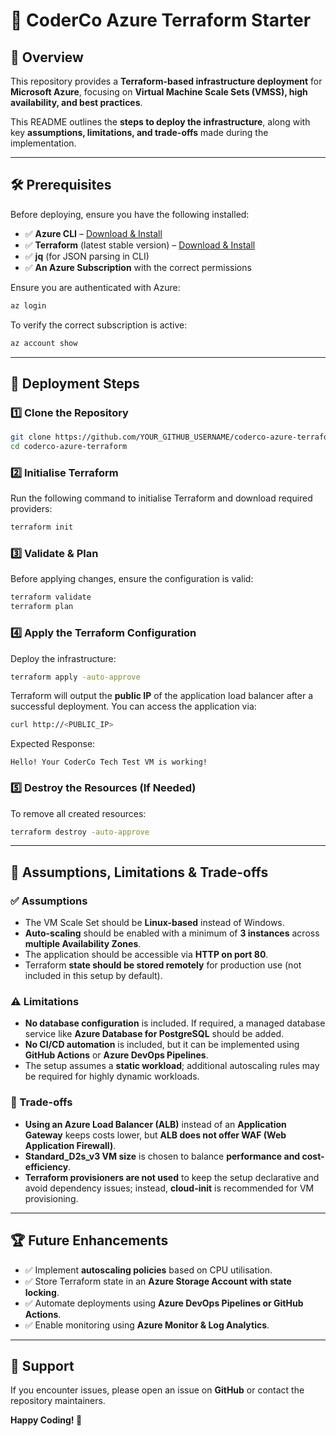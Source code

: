 # 🚀 CoderCo Azure Terraform Starter

## 📖 Overview

This repository provides a **Terraform-based infrastructure deployment** for **Microsoft Azure**, focusing on **Virtual Machine Scale Sets (VMSS), high availability, and best practices**.

This README outlines the **steps to deploy the infrastructure**, along with key **assumptions, limitations, and trade-offs** made during the implementation.

---

## 🛠 Prerequisites

Before deploying, ensure you have the following installed:

- ✅ **Azure CLI** – [Download & Install](https://learn.microsoft.com/en-us/cli/azure/install-azure-cli)
- ✅ **Terraform** (latest stable version) – [Download & Install](https://developer.hashicorp.com/terraform/tutorials/aws-get-started/install-cli)
- ✅ **jq** (for JSON parsing in CLI)
- ✅ **An Azure Subscription** with the correct permissions

Ensure you are authenticated with Azure:

```sh
az login
```

To verify the correct subscription is active:

```sh
az account show
```

---

## 🚀 Deployment Steps

### 1️⃣ Clone the Repository

```sh
git clone https://github.com/YOUR_GITHUB_USERNAME/coderco-azure-terraform.git
cd coderco-azure-terraform
```

### 2️⃣ Initialise Terraform

Run the following command to initialise Terraform and download required providers:

```sh
terraform init
```

### 3️⃣ Validate & Plan

Before applying changes, ensure the configuration is valid:

```sh
terraform validate
terraform plan
```

### 4️⃣ Apply the Terraform Configuration

Deploy the infrastructure:

```sh
terraform apply -auto-approve
```

Terraform will output the **public IP** of the application load balancer after a successful deployment. You can access the application via:

```sh
curl http://<PUBLIC_IP>
```

Expected Response:

```
Hello! Your CoderCo Tech Test VM is working!
```

### 5️⃣ Destroy the Resources (If Needed)

To remove all created resources:

```sh
terraform destroy -auto-approve
```

---

## 📌 Assumptions, Limitations & Trade-offs

### ✅ Assumptions

- The VM Scale Set should be **Linux-based** instead of Windows.
- **Auto-scaling** should be enabled with a minimum of **3 instances** across **multiple Availability Zones**.
- The application should be accessible via **HTTP on port 80**.
- Terraform **state should be stored remotely** for production use (not included in this setup by default).

### ⚠️ Limitations

- **No database configuration** is included. If required, a managed database service like **Azure Database for PostgreSQL** should be added.
- **No CI/CD automation** is included, but it can be implemented using **GitHub Actions** or **Azure DevOps Pipelines**.
- The setup assumes a **static workload**; additional autoscaling rules may be required for highly dynamic workloads.

### 🔄 Trade-offs

- **Using an Azure Load Balancer (ALB)** instead of an **Application Gateway** keeps costs lower, but **ALB does not offer WAF (Web Application Firewall)**.
- **Standard_D2s_v3 VM size** is chosen to balance **performance and cost-efficiency**.
- **Terraform provisioners are not used** to keep the setup declarative and avoid dependency issues; instead, **cloud-init** is recommended for VM provisioning.

---

## 🏆 Future Enhancements

- ✅ Implement **autoscaling policies** based on CPU utilisation.
- ✅ Store Terraform state in an **Azure Storage Account with state locking**.
- ✅ Automate deployments using **Azure DevOps Pipelines or GitHub Actions**.
- ✅ Enable monitoring using **Azure Monitor & Log Analytics**.

---

## 📩 Support

If you encounter issues, please open an issue on **GitHub** or contact the repository maintainers.

**Happy Coding! 🚀**
